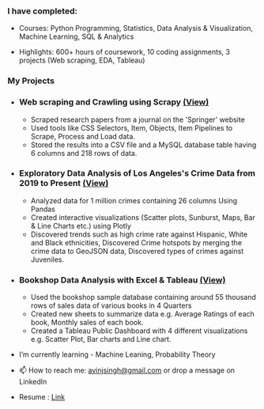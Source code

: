 ### I have completed: 
* Courses: Python Programming, Statistics, Data Analysis & Visualization, Machine Learning, SQL & Analytics

* Highlights: 600+ hours of coursework, 10 coding assignments, 3 projects (Web scraping, EDA, Tableau)

### My Projects
* ### Web scraping and Crawling using Scrapy [(View)](https://jovian.com/av-sngh/webscraping-using-scrapy)
  * Scraped research papers from a  journal on the 'Springer' website
  * Used tools like CSS Selectors, Item, Objects, Item Pipelines to Scrape, Process and Load data.
  * Stored the results into a CSV file and a MySQL database table having 6 columns and 218 rows of data.
* ### Exploratory Data Analysis of Los Angeles's Crime Data from 2019 to Present [(View)](https://jovian.com/av-sngh/la-crime-eda-c5275)
  * Analyzed data for 1 million crimes containing 26 columns Using Pandas
  * Created interactive visualizations (Scatter plots, Sunburst, Maps, Bar & Line Charts etc.) using Plotly
  * Discovered trends such as high crime rate against Hispanic, White and Black ethnicities, Discovered Crime hotspots by merging the crime data to GeoJSON data, Discovered types of crimes against Juveniles.
* ### Bookshop Data Analysis with Excel & Tableau [(View)](https://public.tableau.com/app/profile/avinash.singh1590/viz/JovianTableauAssignment/Dashboard1)
  * Used the bookshop sample database containing around 55 thousand rows of sales data of various books in 4 Quarters
  * Created new sheets to summarize data e.g. Average Ratings of each book, Monthly sales of each book.
  * Created a Tableau Public Dashboard with 4 different visualizations e.g. Scatter Plot, Bar charts and Line chart.

* I’m currently learning - Machine Leaning, Probability Theory
* 📫 How to reach me: avinjsingh@gmail.com or drop a message on LinkedIn
* Resume : [Link](https://docs.google.com/document/d/1E7sbDssdJGfxBRsDf7lVSVmYLcGTl5C3fXIiUUIzc_s/edit)
<!--
**avsngh-git/avsngh-git** is a ✨ _special_ ✨ repository because its `README.md` (this file) appears on your GitHub profile.

Here are some ideas to get you started:

- 🔭 I’m currently working on ...
- 🌱 I’m currently learning ...
- 👯 I’m looking to collaborate on ...
- 🤔 I’m looking for help with ...
- 💬 Ask me about ...
- 📫 How to reach me: ...
- 😄 Pronouns: ...
- ⚡ Fun fact: ...
-->
